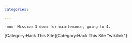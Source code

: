 ```yaml
---
categories:

---
```

    -moo- Mission 3 down for maintenance, going to 4.

[Category:Hack This Site](Category:Hack This Site "wikilink")
